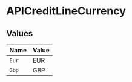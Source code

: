 # APICreditLineCurrency


## Values

| Name  | Value |
| ----- | ----- |
| `Eur` | EUR   |
| `Gbp` | GBP   |